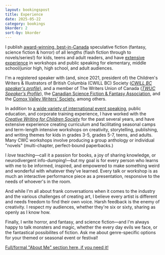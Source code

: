 ```yaml
---
layout: bookingspost
title: Experience
date: 2025-05-22
category: bookings
bkorder: 2
sort-by: bkorder
---
```


I publish [award-winning, best-in-Canada](https://kaie.space/about.html#awards) speculative fiction (fantasy, science fiction & horror) of all lengths (flash fiction through to novels/series!) for kids, teens and adult readers, and have [extensive experience](https://kaie.space/about.html#events) in workshops and public speaking for elementary, middle school/junior high, high school, and adult audiences.

I'm a registered speaker with (and, since 2021, president of) the Children's Writers & Illustrators of British Columbia (CWILL BC) Society (*[CWILL BC speaker's profile](https://www.cwillbc.org/Member_View.aspx?MemberID=82980)*), and a member of The Writers Union of Canada (*[TWUC Speaker's Profile](https://writersunion.ca/member/KA-Wiggins)*), the [Canadian Science Fiction & Fantasy Association](https://www.csffa.ca/the-csffa-hall-of-fame/), and the [Comox Valley Writers' Society](https://cvwriterssociety.ca/), among others.

In addition to [a wide variety of international event speaking](https://kaie.space/about.html#events), public education, and corporate training experience, I have worked with the *[Creative Writing for Children Society](http://www.cwc2004.org/)* for the past several years, and have extensive experience creating curriculum and facilitating seasonal camps and term-length intensive workshops on creativity, storytelling, publishing, and writing themes for kids in grades 3-5, grades 5-7, teens, and adults. Many CWC workshops involve producing a group anthology or individual "novels" (multi-chapter, perfect-bound paperbacks.)

I *love* teaching—call it a passion for books, a joy of sharing knowledge, or neurodivergent info-dumping!—but my goal is for every person who learns with me to be informed, inspired, and empowered to make something weird and wonderful with whatever they've learned. Every talk or workshop is as much an interactive performance piece as a presentation, responsive to the needs of whoever's in the room.

And while I'm all about frank conversations when it comes to the industry and the various challenges of creating art, I believe every artist is different and needs freedom to find their own voice. Harsh feedback is the enemy of creativity. I respect my audiences, whether they're six or sixty, sharing as openly as I know how.

Finally, I write horror, and fantasy, and science fiction—and I'm always happy to talk monsters and magic, whether the every day evils we face, or the fantastical possibilites of fiction. Ask me about genre-specific options for your themed or seasonal event or festival!

[Full/formal "About Me" section here, if you need it!](https://kaie.space/about.html)
